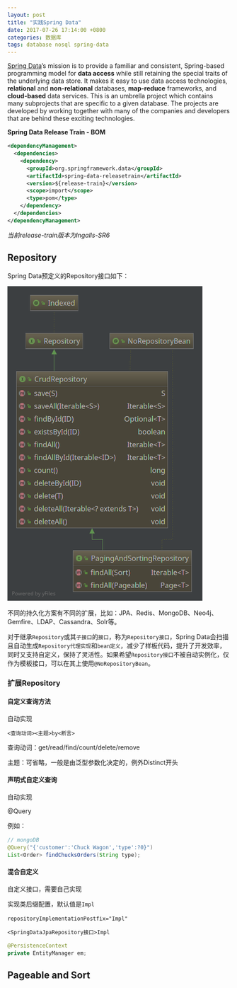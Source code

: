 ```yaml
---
layout: post
title: "实践Spring Data"
date: 2017-07-26 17:14:00 +0800
categories: 数据库
tags: database nosql spring-data
---
```


[Spring Data](http://projects.spring.io/spring-data/)’s mission is to provide a familiar and consistent, Spring-based programming model for **data access** while still retaining the special traits of the underlying data store.
It makes it easy to use data access technologies, **relational** and **non-relational** databases, **map-reduce** frameworks, and **cloud-based** data services. This is an umbrella project which contains many subprojects that are specific to a given database. The projects are developed by working together with many of the companies and developers that are behind these exciting technologies.

**Spring Data Release Train - BOM**

```xml
<dependencyManagement>
  <dependencies>
    <dependency>
      <groupId>org.springframework.data</groupId>
      <artifactId>spring-data-releasetrain</artifactId>
      <version>${release-train}</version>
      <scope>import</scope>
      <type>pom</type>
    </dependency>
  </dependencies>
</dependencyManagement>
```

*当前release-train版本为Ingalls-SR6*



## Repository

Spring Data预定义的Repository接口如下：

![spring-data-Repository](/images/spring-data-Repository.png)

不同的持久化方案有不同的扩展，比如：JPA、Redis、MongoDB、Neo4j、Gemfire、LDAP、Cassandra、Solr等。

对于继承`Repository`或其`子接口`的`接口`，称为`Repository接口`，Spring Data会扫描且自动生成`Repository代理实现`和`bean定义`，减少了样板代码，提升了开发效率，同时又支持自定义，保持了灵活性。如果希望`Repository接口`不被自动实例化，仅作为模板接口，可以在其上使用`@NoRepositoryBean`。

### 扩展Repository

#### 自定义查询方法

自动实现

`<查询动词><主题>by<断言>`

查询动词：get/read/find/count/delete/remove

主题：可省略，一般是由泛型参数化决定的，例外Distinct开头

#### 声明式自定义查询

自动实现

@Query

例如：

```java
// mongoDB
@Query("{'customer':'Chuck Wagon','type':?0}")
List<Order> findChucksOrders(String type);
```

#### 混合自定义

自定义接口，需要自己实现

实现类后缀配置，默认值是`Impl`

`repositoryImplementationPostfix="Impl"`

`<SpringDataJpaRepository接口>Impl`

```java
@PersistenceContext
private EntityManager em;
```

## Pageable and Sort